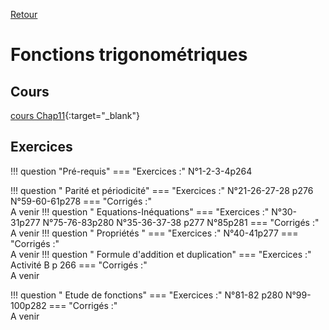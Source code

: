 [Retour](../../Chap.md)
# Fonctions trigonométriques

    
## Cours 
[cours Chap11](./Cours-Chap11.pdf){:target="_blank"}  

## Exercices
!!! question "Pré-requis"
    === "Exercices :" 
         N°1-2-3-4p264

!!! question " Parité et périodicité"
    === "Exercices :" 
         N°21-26-27-28 p276
         N°59-60-61p278
    === "Corrigés :"  
        A venir
!!! question " Equations-Inéquations"
    === "Exercices :" 
         N°30-31p277
         N°75-76-83p280
         N°35-36-37-38 p277
         N°85p281
    === "Corrigés :"  
        A venir
!!! question " Propriétés "
    === "Exercices :" 
         N°40-41p277
    === "Corrigés :"  
        A venir
!!! question " Formule d'addition et duplication"
    === "Exercices :" 
         Activité B p 266
    === "Corrigés :"  
        A venir

  !!! question " Etude de fonctions"
    === "Exercices :" 
         N°81-82 p280
         N°99-100p282
    === "Corrigés :"  
        A venir

